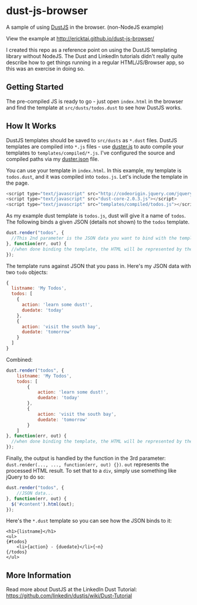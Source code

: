 dust-js-browser
===============

A sample of using [DustJS](http://akdubya.github.io/dustjs/) in the browser.  (non-NodeJS example)

View the example at http://ericktai.github.io/dust-js-browser/

I created this repo as a reference point on using the DustJS templating library without NodeJS.  The Dust and LinkedIn tutorials didn't really quite describe how to get things running in a regular HTML/JS/Browser app, so this was an exercise in doing so.

## Getting Started

The pre-compiled JS is ready to go - just open `index.html` in the browser and find the template at `src/dusts/todos.dust` to see how DustJS works.

## How It Works

DustJS templates should be saved to `src/dusts` as `*.dust` files.  DustJS templates are compiled into `*.js` files - use [duster.js](https://github.com/dmix/dusterjs) to auto compile your templates to `templates/compiled/*.js`.  I've configured the source and compiled paths via my [duster.json](https://github.com/ericktai/dust-js-browser/blob/master/duster.json) file.

You can use your template in `index.html`.  In this example, my template is `todos.dust`, and it was compiled into `todos.js`.  Let's include the template in the page.

```js
<script type="text/javascript" src="http://codeorigin.jquery.com/jquery-1.10.2.min.js"></script>
<script type="text/javascript" src="dust-core-2.0.3.js"></script>
<script type="text/javascript" src="templates/compiled/todos.js"></script>
```

As my example dust template is `todos.js`, dust will give it a name of `todos`.  The following binds a given JSON (details not shown) to the `todos` template.

```js
dust.render("todos", {
  //This 2nd parameter is the JSON data you want to bind with the template
}, function(err, out) {
  //when done binding the template, the HTML will be represented by the "out" variable
});
```

The template runs against JSON that you pass in.  Here's my JSON data with two `todo` objects:

```js
{
  listname: 'My Todos',
  todos: [
    {
      action: 'learn some dust!',
      duedate: 'today'
    },
    {
      action: 'visit the south bay',
      duedate: 'tomorrow'
    }
  ]
}
```

Combined:

```js
dust.render("todos", {
	listname: 'My Todos',
	todos: [
		{
			action: 'learn some dust!',
			duedate: 'today'
		},
		{
			action: 'visit the south bay',
			duedate: 'tomorrow'
		}
	]
}, function(err, out) {
  //when done binding the template, the HTML will be represented by the "out" variable
});
```

Finally, the output is handled by the function in the 3rd parameter: `dust.render(..., ..., function(err, out) {})`.  `out` represents the processed HTML result.  To set that to a `div`, simply use something like jQuery to do so:

```js
dust.render("todos", {
	//JSON data...
}, function(err, out) {
  $('#content').html(out);
});
```

Here's the `*.dust` template so you can see how the JSON binds to it:

```
<h1>{listname}</h1>
<ul>
{#todos}
	<li>{action} - {duedate}</li>{~n}
{/todos}
</ul>
```

## More Information

Read more about DustJS at the LinkedIn Dust Tutorial: https://github.com/linkedin/dustjs/wiki/Dust-Tutorial




